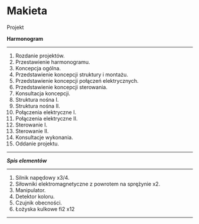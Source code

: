 # Makieta
Projekt 

**Harmonogram**
***
1.	Rozdanie projektów.
2.	Przestawienie harmonogramu.
3.	Koncepcja ogólna.
4.	Przedstawienie koncepcji struktury i montażu.
5.	Przedstawienie koncepcji połączeń elektrycznych.
6.	Przedstawienie koncepcji sterowania.
7.	Konsultacja koncepcji.
8.	Struktura nośna I.
9.	Struktura nośna II.
10.	Połączenia elektryczne I.
11.	Połączenia elektryczne II.
12.	Sterowanie I.
13.	Sterowanie II.
14.	Konsultacje wykonania.
15.	Oddanie projektu.
***
***Spis elementów***
***
1.	Silnik napędowy x3/4.
2.	Siłowniki elektromagnetyczne z powrotem na sprężynie x2.
3.	Manipulator.
4.	Detektor koloru.
5.	Czujnik obecności.
6.   Łożyska kulkowe fi2 x12
***
